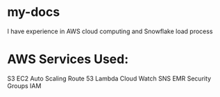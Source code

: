 # my-docs

I have experience in AWS cloud computing and Snowflake load process

# AWS Services Used:
S3
EC2
Auto Scaling
Route 53
Lambda
Cloud Watch
SNS
EMR
Security Groups
IAM

